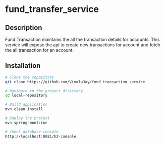 # fund_transfer_service

## Description
Fund Transaction maintains the all the transaction details for accounts. This service will expose the api to create new transactions for account and fetch the all transaction for an account. 


## Installation

```bash
# Clone the repository
git clone https://github.com/VimalaJay/fund_transaction_service

# Navigate to the project directory
cd local-repository

# Build application
mvn clean install

# Deploy the project
mvn spring-boot:run

# check database console
http://localhost:8081/h2-console
